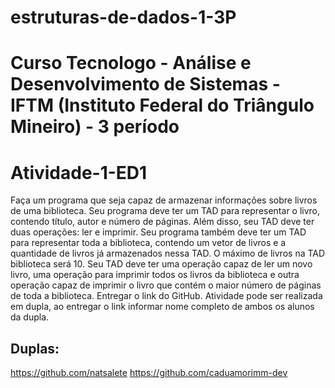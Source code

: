 # estruturas-de-dados-1-3P
# Curso Tecnologo - Análise e Desenvolvimento de Sistemas - IFTM (Instituto Federal do Triângulo Mineiro) - 3 período

# Atividade-1-ED1

Faça um programa que seja capaz de armazenar informações sobre livros de uma biblioteca.
Seu programa deve ter um TAD para representar o livro, contendo título, autor e número de páginas. Além disso, seu TAD deve ter duas operações: ler e imprimir.
Seu programa também deve ter um TAD para representar toda a biblioteca, contendo um vetor de livros e a quantidade de livros já armazenados nessa TAD. O máximo de livros na TAD biblioteca será 10. Seu TAD deve ter uma operação capaz de ler um novo livro, uma operação para imprimir todos os livros da biblioteca e outra operação capaz de imprimir o livro que contém o maior número de páginas de toda a biblioteca.
Entregar o link do GitHub.
Atividade pode ser realizada em dupla, ao entregar o link informar nome completo de ambos os alunos da dupla.

## Duplas: 
https://github.com/natsalete
https://github.com/caduamorimm-dev
